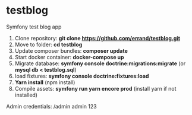 # testblog
Symfony test blog app

1. Clone repository: **git clone https://github.com/errand/testblog.git**
2. Move to folder: **cd testblog**
3. Update composer bundles: **composer update**
4. Start docker container: **docker-compose up**
5. Migrate database: **symfony console doctrine:migrations:migrate** (or **mysql db < testblog.sql**) 
6. load fixtures: **symfony console doctrine:fixtures:load**
7. **Yarn install** (npm install)
8. Compile assets: **symfony run yarn encore prod** (install yarn if not installed)

Admin credentials:
/admin
admin
123
